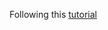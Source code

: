 Following this [tutorial](https://dev.to/receter/how-to-create-a-react-component-library-using-vites-library-mode-4lma)
